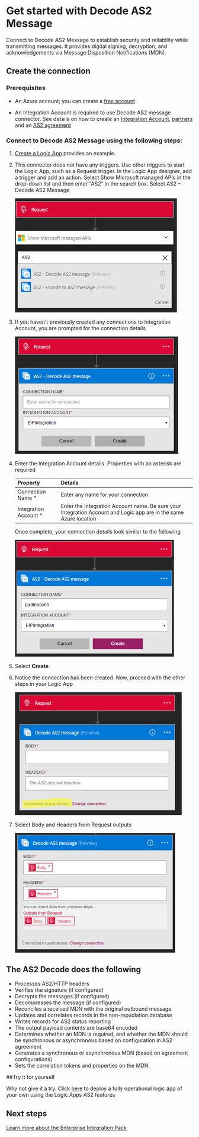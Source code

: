 <properties 
	pageTitle="Learn about Enterprise Integration Pack Decode AS2 Message Connctor | Microsoft Azure App Service | Microsoft Azure" 
	description="Learn how to use partners with the Enterprise Integration Pack and Logic apps" 
	services="logic-apps" 
	documentationCenter=".net,nodejs,java"
	authors="padmavc" 
	manager="erikre" 
	editor=""/>

<tags 
	ms.service="logic-apps" 
	ms.workload="integration" 
	ms.tgt_pltfrm="na" 
	ms.devlang="na" 
	ms.topic="article" 
	ms.date="08/15/2016" 
	ms.author="padmavc"/>

# Get started with Decode AS2 Message

Connect to Decode AS2 Message to establish security and reliability while transmitting messages. It provides digital signing, decryption, and acknowledgements via Message Disposition Notifications (MDN).

## Create the connection

### Prerequisites

* An Azure account; you can create a [free account](https://azure.microsoft.com/free)

* An Integration Account is required to use Decode AS2 message connector. See details on how to create an [Integration Account](./app-service-logic-enterprise-integration-create-integration-account.md), [partners](./app-service-logic-enterprise-integration-partners.md) and an [AS2 agreement](./app-service-logic-enterprise-integration-as2.md)

### Connect to Decode AS2 Message using the following steps:

1. [Create a Logic App](./app-service-logic-create-a-logic-app.md) provides an example.

2. This connector does not have any triggers. Use other triggers to start the Logic App, such as a Request trigger.  In the Logic App designer, add a trigger and add an action.  Select Show Microsoft managed APIs in the drop-down list and then enter “AS2” in the search box.  Select AS2 – Decode AS2 Message

	![Search AS2](./media/app-service-logic-enterprise-integration-AS2connector/as2decodeimage1.png)

3. If you haven’t previously created any connections to Integration Account, you are prompted for the connection details

	![Create integration connection](./media/app-service-logic-enterprise-integration-AS2connector/as2decodeimage2.png)

4. Enter the Integration Account details.  Properties with an asterisk are required

	| Property   | Details |
	| --------   | ------- |
	| Connection Name *    | Enter any name for your connection |
	| Integration Account * | Enter the Integration Account name. Be sure your Integration Account and Logic app are in the same Azure location |

  	Once complete, your connection details look similar to the following

  	![integration connection](./media/app-service-logic-enterprise-integration-AS2connector/as2decodeimage3.png)

5. Select **Create**
	
6. Notice the connection has been created.  Now, proceed with the other steps in your Logic App

	![integration connection created](./media/app-service-logic-enterprise-integration-AS2connector/as2decodeimage4.png) 

7. Select Body and Headers from Request outputs

	![provide mandatory fields](./media/app-service-logic-enterprise-integration-AS2connector/as2decodeimage5.png) 

## The AS2 Decode does the following

* Processes AS2/HTTP headers
* Verifies the signature (if configured)
* Decrypts the messages (if configured)
* Decompresses the message (if configured)
* Reconciles a received MDN with the original outbound message
* Updates and correlates records in the non-repudiation database
* Writes records for AS2 status reporting
* The output payload contents are base64 encoded
* Determines whether an MDN is required, and whether the MDN should be synchronous or asynchronous based on configuration in AS2 agreement
* Generates a synchronous or asynchronous MDN (based on agreement configurations)
* Sets the correlation tokens and properties on the MDN

##Try it for yourself

Why not give it a try. Click [here](https://github.com/Azure/azure-quickstart-templates/tree/master/201-logic-app-as2-send-receive) to deploy a fully operational logic app of your own using the Logic Apps AS2 features 

## Next steps

[Learn more about the Enterprise Integration Pack](./app-service-logic-enterprise-integration-overview.md "Learn about Enterprise Integration Pack") 
